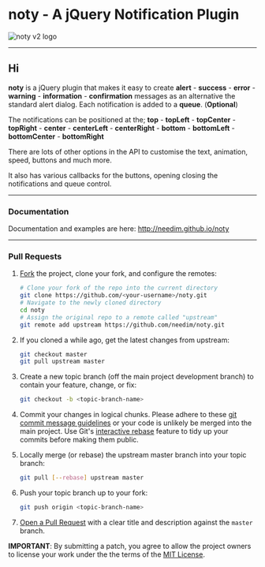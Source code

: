 # noty - A jQuery Notification Plugin

![noty v2 logo](http://ned.im/noty/images/projects/noty-v2-logo.png "noty v2")

***

## Hi

**noty** is a jQuery plugin that makes it easy to create **alert** - **success** - **error** - **warning** - **information** - **confirmation** messages as an alternative the standard alert dialog. Each notification is added to a **queue**. (**Optional**)

The notifications can be positioned at the;
**top** - **topLeft** - **topCenter** - **topRight** - **center** - **centerLeft** - **centerRight** - **bottom** - **bottomLeft** - **bottomCenter** - **bottomRight**

There are lots of other options in the API to customise the text, animation, speed, buttons and much more.

It also has various callbacks for the buttons, opening closing the notifications and queue control.

***

### Documentation

Documentation and examples are here: <http://needim.github.io/noty>

***

### Pull Requests

1. [Fork](http://help.github.com/fork-a-repo/) the project, clone your fork,
   and configure the remotes:

   ```bash
   # Clone your fork of the repo into the current directory
   git clone https://github.com/<your-username>/noty.git
   # Navigate to the newly cloned directory
   cd noty
   # Assign the original repo to a remote called "upstream"
   git remote add upstream https://github.com/needim/noty.git
   ```

2. If you cloned a while ago, get the latest changes from upstream:

   ```bash
   git checkout master
   git pull upstream master
   ```

3. Create a new topic branch (off the main project development branch)
   to contain your feature, change, or fix:

   ```bash
   git checkout -b <topic-branch-name>
   ```

4. Commit your changes in logical chunks. Please adhere to these [git commit
   message guidelines](http://tbaggery.com/2008/04/19/a-note-about-git-commit-messages.html)
   or your code is unlikely be merged into the main project. Use Git's
   [interactive rebase](https://help.github.com/articles/interactive-rebase)
   feature to tidy up your commits before making them public.

5. Locally merge (or rebase) the upstream master branch into your topic branch:

   ```bash
   git pull [--rebase] upstream master
   ```

6. Push your topic branch up to your fork:

   ```bash
   git push origin <topic-branch-name>
   ```

7. [Open a Pull Request](https://help.github.com/articles/using-pull-requests/)
    with a clear title and description against the `master` branch.

**IMPORTANT**: By submitting a patch, you agree to allow the project owners to
license your work under the the terms of the [MIT License](LICENSE.txt).
